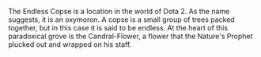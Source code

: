 The Endless Copse is a location in the world of Dota 2.
As the name suggests, it is an oxymoron. A copse is a small group of trees packed together, but in this case it is said to be endless. At the heart of this paradoxical grove is the Candral-Flower, a flower that the  Nature's Prophet plucked out and wrapped on his staff.
